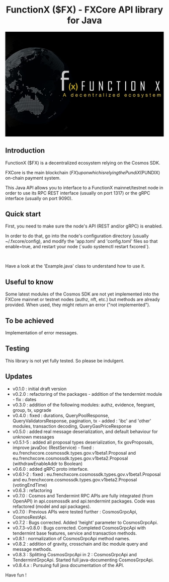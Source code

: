 <!--
parent:
  order: false
-->

<div align="center">
  <h1>FunctionX ($FX) - FXCore API library for Java</h1>
</div>
<p align="center">
  <img src="./resources/logo-functionx-730x482.jpeg" />
</p>

## Introduction

FunctionX ($FX) is a decentralized ecosystem relying on the Cosmos SDK.

FXCore is the main blockchain ($FX) upon which is relying the PundiX ($PUNDIX) on-chain payment system.

This Java API allows you to interface to a FunctionX mainnet/testnet node in order to use its RPC REST interface (usually on port 1317) or the gRPC interface (usually on port 9090).

## Quick start

<p>First, you need to make sure the node's API (REST and/or gRPC) is enabled.</p>
<p>In order to do that, go into the node's configuration directory (usually ~/.fxcore/config), and modify the 'app.toml' and 'config.toml' files so that enable=true, and restart your node (`sudo systemctl restart fxcored`).</p>
<br/>
<p>Have a look at the 'Example.java' class to understand how to use it.</p>

## Useful to know

Some latest modules of the Cosmos SDK are not yet implemented into the FXCore mainnet or testnet nodes (authz, nft, etc.) but methods are already provided.
When used, they might return an error ("not implemented").

## To be achieved

Implementation of error messages.

## Testing

This library is not yet fully tested. So please be indulgent.

## Updates
- v0.1.0 : initial draft version
- v0.2.0 : refactoring of the packages - addition of the tendermint module - fix : dates
- v0.3.0 : addition of the following modules: authz, evidence, feegrant, group, tx, upgrade
- v0.4.0 : fixed : durations, QueryPoolResponse, QueryValidatorsResponse, pagination, tx - added : 'ibc' and 'other' modules, transaction decoding, QueryGasPriceResponse
- v0.5.0 : added real message deserialization, and default behaviour for unknown messages
- v0.5.1-5 : added all proposal types deserialization, fix govProposals, improve javaDoc (RestService) - fixed : eu.frenchxcore.cosmossdk.types.gov.v1beta1.Proposal and eu.frenchxcore.cosmossdk.types.gov.v1beta2.Proposal (withdrawEnableAddr to Boolean)
- v0.6.0 : added gRPC proto interface.
- v0.6.1-2 : fixed : eu.frenchxcore.cosmossdk.types.gov.v1beta1.Proposal and eu.frenchxcore.cosmossdk.types.gov.v1beta2.Proposal (votingEndTime)
- v0.6.3 : refactoring
- v0.7.0 : Cosmos and Tendermint RPC APIs are fully integrated (from OpenAPI) in api.cosmossdk and api.tendermint packages. Code was refactored (model and api packages).
- v0.7.0 : Previous APIs were tested further : CosmosGrpcApi, CosmosRestApi.
- v0.7.2 : Bugs corrected. Added 'height' parameter to CosmosGrpcApi.
- v0.7.3-v0.8.0 : Bugs corrected. Completed CosmosGrpcApi with tendermint base features, service and transaction methods.
- v0.8.1 : normalization of CosmosGrpcApi method names.
- v0.8.2 : addition of gravity, crosschain and ibc module query and message methods.
- v0.8.3 : Splitting CosmosGrpcApi in 2 : CosmosGrpcApi and TendermintGrpcApi. Started full java-documenting CosmosGrpcApi. 
- v0.8.4.x : Pursuing full java documentation of the API.

Have fun !
